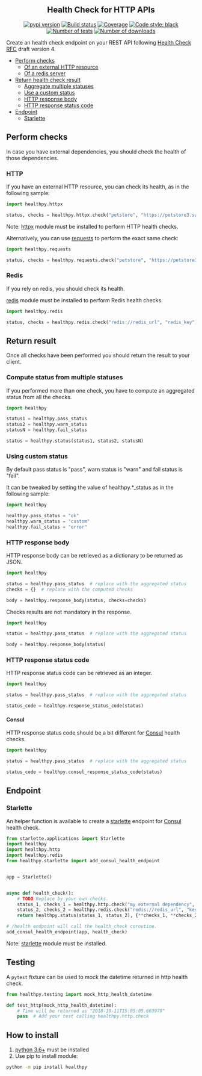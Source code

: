 <h2 align="center">Health Check for HTTP APIs</h2>

<p align="center">
<a href="https://pypi.org/project/healthpy/"><img alt="pypi version" src="https://img.shields.io/pypi/v/healthpy"></a>
<a href="https://travis-ci.com/Colin-b/healthpy"><img alt="Build status" src="https://api.travis-ci.com/Colin-b/healthpy.svg?branch=develop"></a>
<a href="https://travis-ci.com/Colin-b/healthpy"><img alt="Coverage" src="https://img.shields.io/badge/coverage-100%25-brightgreen"></a>
<a href="https://github.com/psf/black"><img alt="Code style: black" src="https://img.shields.io/badge/code%20style-black-000000.svg"></a>
<a href="https://travis-ci.com/Colin-b/healthpy"><img alt="Number of tests" src="https://img.shields.io/badge/tests-69 passed-blue"></a>
<a href="https://pypi.org/project/healthpy/"><img alt="Number of downloads" src="https://img.shields.io/pypi/dm/healthpy"></a>
</p>

Create an health check endpoint on your REST API following [Health Check RFC](https://inadarei.github.io/rfc-healthcheck/) draft version 4.

- [Perform checks](#perform-checks)
  - [Of an external HTTP resource](#http)
  - [Of a redis server](#redis)
- [Return health check result](#return-result)
  - [Aggregate multiple statuses](#compute-status-from-multiple-statuses)
  - [Use a custom status](#using-custom-status)
  - [HTTP response body](#http-response-body)
  - [HTTP response status code](#http-response-status-code)
- [Endpoint](#endpoint)
  - [Starlette](#starlette)

## Perform checks

In case you have external dependencies, you should check the health of those dependencies.

### HTTP

If you have an external HTTP resource, you can check its health, as in the following sample:

```python
import healthpy.httpx

status, checks = healthpy.httpx.check("petstore", "https://petstore3.swagger.io/api/v3/openapi.json")
```

Note: [httpx](https://pypi.python.org/pypi/httpx) module must be installed to perform HTTP health checks.

Alternatively, you can use [requests](https://pypi.python.org/pypi/requests) to perform the exact same check:

```python
import healthpy.requests

status, checks = healthpy.requests.check("petstore", "https://petstore3.swagger.io/api/v3/openapi.json")
```

### Redis

If you rely on redis, you should check its health.

[redis](https://pypi.python.org/pypi/redis) module must be installed to perform Redis health checks.

```python
import healthpy.redis

status, checks = healthpy.redis.check("redis://redis_url", "redis_key")
```

## Return result

Once all checks have been performed you should return the result to your client.

### Compute status from multiple statuses

If you performed more than one check, you have to compute an aggregated status from all the checks.

```python
import healthpy

status1 = healthpy.pass_status 
status2 = healthpy.warn_status
statusN = healthpy.fail_status

status = healthpy.status(status1, status2, statusN)
```

### Using custom status

By default pass status is "pass", warn status is "warn" and fail status is "fail".

It can be tweaked by setting the value of healthpy.*_status as in the following sample:

```python
import healthpy

healthpy.pass_status = "ok"
healthpy.warn_status = "custom"
healthpy.fail_status = "error"
```

### HTTP response body

HTTP response body can be retrieved as a dictionary to be returned as JSON.

```python
import healthpy

status = healthpy.pass_status  # replace with the aggregated status
checks = {}  # replace with the computed checks

body = healthpy.response_body(status, checks=checks)
```

Checks results are not mandatory in the response.

```python
import healthpy

status = healthpy.pass_status  # replace with the aggregated status

body = healthpy.response_body(status)
```

### HTTP response status code

HTTP response status code can be retrieved as an integer.

```python
import healthpy

status = healthpy.pass_status  # replace with the aggregated status

status_code = healthpy.response_status_code(status)
```

#### Consul

HTTP response status code should be a bit different for [Consul](https://www.consul.io/docs/agent/checks.html) health checks.

```python
import healthpy

status = healthpy.pass_status  # replace with the aggregated status

status_code = healthpy.consul_response_status_code(status)
```

## Endpoint

### Starlette

An helper function is available to create a [starlette](https://www.starlette.io) endpoint for [Consul](https://www.consul.io/docs/agent/checks.html) health check.

```python
from starlette.applications import Starlette
import healthpy
import healthpy.http
import healthpy.redis
from healthpy.starlette import add_consul_health_endpoint


app = Starlette()


async def health_check():
    # TODO Replace by your own checks.
    status_1, checks_1 = healthpy.http.check("my external dependency", "http://url_to_check")
    status_2, checks_2 = healthpy.redis.check("redis://redis_url", "key_to_check")
    return healthpy.status(status_1, status_2), {**checks_1, **checks_2}

# /health endpoint will call the health_check coroutine.
add_consul_health_endpoint(app, health_check)
```

Note: [starlette](https://pypi.python.org/pypi/starlette) module must be installed.

## Testing

A `pytest` fixture can be used to mock the datetime returned in http health check.

```python
from healthpy.testing import mock_http_health_datetime

def test_http(mock_http_health_datetime):
    # Time will be returned as "2018-10-11T15:05:05.663979"
    pass  # Add your test calling healthpy.http.check
```

## How to install
1. [python 3.6+](https://www.python.org/downloads/) must be installed
2. Use pip to install module:
```sh
python -m pip install healthpy
```
